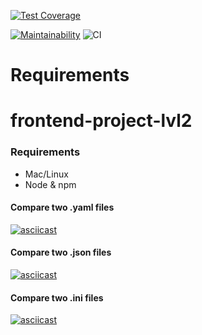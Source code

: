 

[![Test Coverage](https://api.codeclimate.com/v1/badges/a99a88d28ad37a79dbf6/test_coverage)](https://codeclimate.com/github/codeclimate/codeclimate/test_coverage)


[![Maintainability](https://api.codeclimate.com/v1/badges/108e0ed7654718b0e6b7/maintainability)](https://codeclimate.com/github/manyautika/frontend-project-lvl2/maintainability)
![CI](https://github.com/manyautika/frontend-project-lvl2/workflows/CI/badge.svg)

# Requirements
# frontend-project-lvl2
### Requirements
* Mac/Linux
* Node & npm

#### Compare two .yaml files

[![asciicast](https://asciinema.org/a/358064.svg)](https://asciinema.org/a/358064)

#### Compare two .json files

[![asciicast](https://asciinema.org/a/358066.svg)](https://asciinema.org/a/358066)

#### Compare two .ini files

[![asciicast](https://asciinema.org/a/358119.svg)](https://asciinema.org/a/358119)
